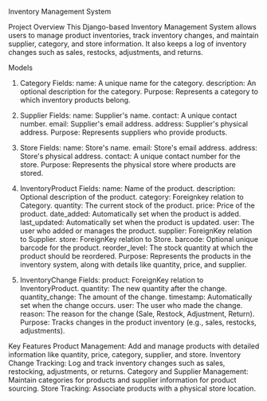 Inventory Management System

Project Overview
This Django-based Inventory Management System allows users to manage product inventories, track inventory changes, and maintain supplier, category, and store information. It also keeps a log of inventory changes such as sales, restocks, adjustments, and returns.

Models
1. Category
    Fields:
        name: A unique name for the category.
        description: An optional description for the category.
        Purpose: Represents a category to which inventory products belong.

2. Supplier
    Fields:
        name: Supplier's name.
        contact: A unique contact number.
        email: Supplier's email address.
        address: Supplier's physical address.
        Purpose: Represents suppliers who provide products.

3. Store
    Fields:
        name: Store's name.
        email: Store's email address.
        address: Store's physical address.
        contact: A unique contact number for the store.
        Purpose: Represents the physical store where products are stored.

4. InventoryProduct
    Fields:
        name: Name of the product.
        description: Optional description of the product.
        category: Foreignkey relation to Category.
        quantity: The current stock of the product.
        price: Price of the product.
        date_added: Automatically set when the product is added.
        last_updated: Automatically set when the product is updated.
        user: The user who added or manages the product.
        supplier: ForeignKey relation to Supplier.
        store: ForeignKey relation to Store.
        barcode: Optional unique barcode for the product.
        reorder_level: The stock quantity at which the product should be reordered.
        Purpose: Represents the products in the inventory system, along with details like quantity, price, and supplier.

5. InventoryChange
    Fields:
        product: ForeignKey relation to InventoryProduct.
        quantity: The new quantity after the change.
        quantity_change: The amount of the change.
        timestamp: Automatically set when the change occurs.
        user: The user who made the change.
        reason: The reason for the change (Sale, Restock, Adjustment, Return).
        Purpose: Tracks changes in the product inventory (e.g., sales, restocks, adjustments).

Key Features
    Product Management: Add and manage products with detailed information like quantity, price, category, supplier, and store.
    Inventory Change Tracking: Log and track inventory changes such as sales, restocking, adjustments, or returns.
    Category and Supplier Management: Maintain categories for products and supplier information for product sourcing.
    Store Tracking: Associate products with a physical store location.

